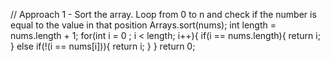 // Approach 1 - Sort the array. Loop from 0 to n and check if the number is equal to the value in that position
Arrays.sort(nums);
int length = nums.length + 1;
for(int i = 0 ; i < length; i++){
if(i == nums.length){
return i;
} else if(!(i == nums[i])){
return i;
}
}
return 0;